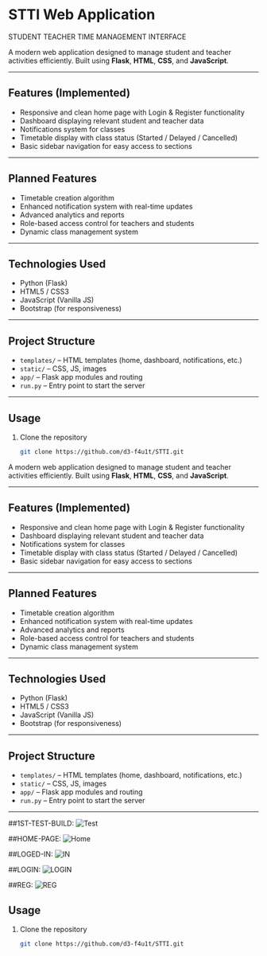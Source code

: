 # STTI Web Application
STUDENT TEACHER TIME MANAGEMENT INTERFACE

A modern web application designed to manage student and teacher activities efficiently. Built using **Flask**, **HTML**, **CSS**, and **JavaScript**.

---

## Features (Implemented)
- Responsive and clean home page with Login & Register functionality
- Dashboard displaying relevant student and teacher data
- Notifications system for classes
- Timetable display with class status (Started / Delayed / Cancelled)
- Basic sidebar navigation for easy access to sections

---

## Planned Features
- Timetable creation algorithm
- Enhanced notification system with real-time updates
- Advanced analytics and reports
- Role-based access control for teachers and students
- Dynamic class management system

---

## Technologies Used
- Python (Flask)
- HTML5 / CSS3
- JavaScript (Vanilla JS)
- Bootstrap (for responsiveness)

---

## Project Structure
- `templates/` – HTML templates (home, dashboard, notifications, etc.)
- `static/` – CSS, JS, images
- `app/` – Flask app modules and routing
- `run.py` – Entry point to start the server

---

## Usage
1. Clone the repository  
   ```bash
   git clone https://github.com/d3-f4u1t/STTI.git


A modern web application designed to manage student and teacher activities efficiently. Built using **Flask**, **HTML**, **CSS**, and **JavaScript**.

---

## Features (Implemented)
- Responsive and clean home page with Login & Register functionality
- Dashboard displaying relevant student and teacher data
- Notifications system for classes
- Timetable display with class status (Started / Delayed / Cancelled)
- Basic sidebar navigation for easy access to sections

---

## Planned Features
- Timetable creation algorithm
- Enhanced notification system with real-time updates
- Advanced analytics and reports
- Role-based access control for teachers and students
- Dynamic class management system

---

## Technologies Used
- Python (Flask)
- HTML5 / CSS3
- JavaScript (Vanilla JS)
- Bootstrap (for responsiveness)

---

## Project Structure
- `templates/` – HTML templates (home, dashboard, notifications, etc.)
- `static/` – CSS, JS, images
- `app/` – Flask app modules and routing
- `run.py` – Entry point to start the server

---


##1ST-TEST-BUILD:
![Test](assets/1st-test.png)

##HOME-PAGE:
![Home](assets/home.png)

##LOGED-IN:
![IN](assets/loged_in.png)

##LOGIN:
![LOGIN](assets/login.png)

##REG:
![REG](assets/reg.png)

## Usage
1. Clone the repository  
   ```bash
   git clone https://github.com/d3-f4u1t/STTI.git
